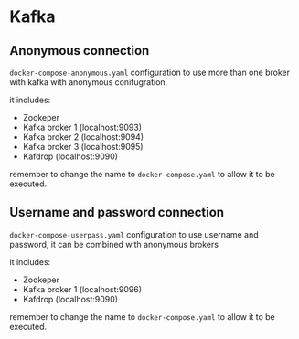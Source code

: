 # Kafka

## Anonymous connection

`docker-compose-anonymous.yaml` configuration to use more than one broker with kafka with anonymous conifugration.

it includes: 
- Zookeper
- Kafka broker 1 (localhost:9093)
- Kafka broker 2 (localhost:9094)
- Kafka broker 3 (localhost:9095)
- Kafdrop (localhost:9090)

remember to change the name to `docker-compose.yaml` to allow it to be executed.

## Username and password connection
`docker-compose-userpass.yaml` configuration to use username and password, it can be combined with anonymous brokers

it includes: 
- Zookeper
- Kafka broker 1 (localhost:9096)
- Kafdrop (localhost:9090)

remember to change the name to `docker-compose.yaml` to allow it to be executed.
